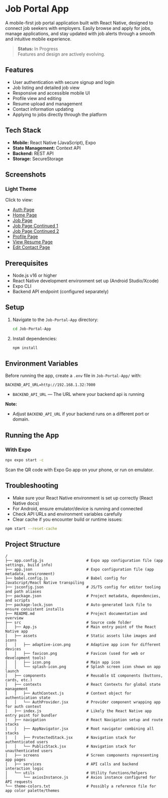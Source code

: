 # Job Portal App

A mobile-first job portal application built with React Native, designed to connect job seekers with employers. Easily browse and apply for jobs, manage applications, and stay updated with job alerts through a smooth and intuitive mobile experience.

> **Status:** In Progress  
> Features and design are actively evolving.

## Features 

- User authentication with secure signup and login 
- Job listing and detailed job view 
- Responsive and accessible mobile UI 
- Profile view and editing 
- Resume upload and management 
- Contact information updating 
- Applying to jobs directly through the platform

## Tech Stack

- **Mobile:** React Native (JavaScript), Expo
- **State Management:** Context API
- **Backend:** REST API
- **Storage:** SecureStorage

## Screenshots

### Light Theme

Click to view:
- [Auth Page](./screenshots/light-theme/auth-page.png)
- [Home Page](./screenshots/light-theme/home-page.png)
- [Job Page](./screenshots/light-theme/job-page1.png)
- [Job Page Continued 1](./screenshots/light-theme/job-page2.png)
- [Job Page Continued 2](./screenshots/light-theme/job-page3.png)
- [Profile Page](./screenshots/light-theme/profile-page.png)
- [View Resume Page](./screenshots/light-theme/view-resume-page.png)
- [Edit Contact Page](./screenshots/light-theme/edit-contact-page.png)

## Prerequisites

- Node.js v16 or higher
- React Native development environment set up (Android Studio/Xcode)
- Expo CLI
- Backend API endpoint (configured separately)

## Setup 

1. Navigate to the `Job-Portal-App` directory:
    ```bash
    cd Job-Portal-App
    ```
2. Install dependencies:
    ```bash
    npm install
    ```

## Environment Variables
    
Before running the app, create a `.env` file in `Job-Portal-App/` with:
```
BACKEND_API_URL=http://192.168.1.32:7000
```
- `BACKEND_API_URL` — The URL where your backend api is running

**Note:**
- Adjust `BACKEND_API_URL` if your backend runs on a different port or domain.

## Running the App

### With Expo

```bash
npx expo start -c
```

Scan the QR code with Expo Go app on your phone, or run on emulator.

## Troubleshooting

- Make sure your React Native environment is set up correctly (React Native docs)
- For Android, ensure emulator/device is running and connected
- Check API URLs and environment variables carefully
- Clear cache if you encounter build or runtime issues:
```bash
npm start --reset-cache
```

## Project Structure

```
/
├── app.config.js                   # Expo app configuration file (app settings, build info)
├── app.json                        # Expo configuration file (app metadata, environment)
├── babel.config.js                 # Babel config for JavaScript/React Native transpiling
├── jsconfig.json                   # JS/TS config for editor tooling and path aliases
├── package.json                    # Project metadata, dependencies, and scripts
├── package-lock.json               # Auto-generated lock file to ensure consistent installs
├── README.md                       # Project documentation and overview
├── src                             # Source code folder
│   ├── App.js                      # Main entry point of the React Native app
│   ├── assets                      # Static assets like images and icons
│   │   ├── adaptive-icon.png       # Adaptive app icon for different devices
│   │   ├── favicon.png             # Favicon (used for web or development tools)
│   │   ├── icon.png                # Main app icon
│   │   └── splash-icon.png         # Splash screen icon shown on app launch
│   ├── components                  # Reusable UI components (buttons, cards, etc.)
│   ├── contexts                    # React Contexts for global state management
│   │   ├── AuthContext.js          # Context object for authentication state
│   │   └── AuthProvider.jsx        # Provider component wrapping app for auth context
│   ├── index.js                    # Likely the React Native app entry point for bundler
│   ├── navigation                  # React Navigation setup and route stacks
│   │   ├── AppNavigator.jsx        # Root navigator combining all stacks
│   │   ├── ProtectedStack.jsx      # Navigation stack for authenticated users
│   │   └── PublicStack.jsx         # Navigation stack for unauthenticated users
│   ├── screens                     # Screen components representing app pages
│   ├── services                    # API calls and backend interaction logic
│   └── utils                       # Utility functions/helpers
│       └── axiosInstance.js        # Axios instance configured for API requests
└── theme-colors.txt                # Possibly a reference file for app color palette/themes
```

